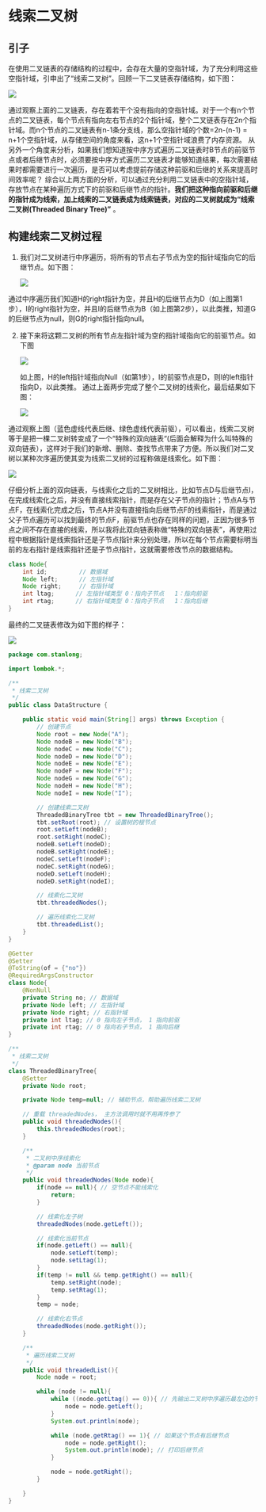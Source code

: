 # 线索二叉树

## 引子

在使用二叉链表的存储结构的过程中，会存在大量的空指针域，为了充分利用这些空指针域，引申出了“线索二叉树”。回顾一下二叉链表存储结构，如下图：

![](https://cdn.jsdelivr.net/gh/StanLong/Framework/04DataStructure/doc/15.png)

通过观察上面的二叉链表，存在着若干个没有指向的空指针域。对于一个有n个节点的二叉链表，每个节点有指向左右节点的2个指针域，整个二叉链表存在2n个指针域。而n个节点的二叉链表有n-1条分支线，那么空指针域的个数=2n-(n-1) = n+1个空指针域，从存储空间的角度来看，这n+1个空指针域浪费了内存资源。 
   从另外一个角度来分析，如果我们想知道按中序方式遍历二叉链表时B节点的前驱节点或者后继节点时，必须要按中序方式遍历二叉链表才能够知道结果，每次需要结果时都需要进行一次遍历，是否可以考虑提前存储这种前驱和后继的关系来提高时间效率呢？ 
   综合以上两方面的分析，可以通过充分利用二叉链表中的空指针域，存放节点在某种遍历方式下的前驱和后继节点的指针。**我们把这种指向前驱和后继的指针成为线索，加上线索的二叉链表成为线索链表，对应的二叉树就成为“线索二叉树(Threaded Binary Tree)”** 。

## 构建线索二叉树过程

1. 我们对二叉树进行中序遍历，将所有的节点右子节点为空的指针域指向它的后继节点。如下图： 

   ![](https://cdn.jsdelivr.net/gh/StanLong/Framework/04DataStructure/doc/16.png)

通过中序遍历我们知道H的right指针为空，并且H的后继节点为D（如上图第1步），I的right指针为空，并且I的后继节点为B（如上图第2步），以此类推，知道G的后继节点为null，则G的right指针指向null。

2. 接下来将这颗二叉树的所有节点左指针域为空的指针域指向它的前驱节点。如下图

   ![](https://cdn.jsdelivr.net/gh/StanLong/Framework/04DataStructure/doc/17.png)

   如上图，H的left指针域指向Null（如第1步），I的前驱节点是D，则I的left指针指向D，以此类推。 通过上面两步完成了整个二叉树的线索化，最后结果如下图：

   ![](https://cdn.jsdelivr.net/gh/StanLong/Framework/04DataStructure/doc/18.png)

通过观察上图（蓝色虚线代表后继、绿色虚线代表前驱），可以看出，线索二叉树等于是把一棵二叉树转变成了一个“特殊的双向链表“(后面会解释为什么叫特殊的双向链表），这样对于我们的新增、删除、查找节点带来了方便。所以我们对二叉树以某种次序遍历使其变为线索二叉树的过程称做是线索化。如下图： 

![](https://cdn.jsdelivr.net/gh/StanLong/Framework/04DataStructure/doc/19.png)

仔细分析上面的双向链表，与线索化之后的二叉树相比，比如节点D与后继节点I，在完成线索化之后，并没有直接线索指针，而是存在父子节点的指针；节点A与节点F，在线索化完成之后，节点A并没有直接指向后继节点F的线索指针，而是通过父子节点遍历可以找到最终的节点F，前驱节点也存在同样的问题，正因为很多节点之间不存在直接的线索，所以我将此双向链表称做“特殊的双向链表”，再使用过程中根据指针是线索指针还是子节点指针来分别处理，所以在每个节点需要标明当前的左右指针是线索指针还是子节点指针，这就需要修改节点的数据结构。

```java
class Node{
    int id;         // 数据域
    Node left;      // 左指针域
    Node right;     // 右指针域
    int ltag;      // 左指针域类型 0：指向子节点   1：指向前驱
    int rtag;      // 右指针域类型 0：指向子节点   1：指向后继
}
```

最终的二叉链表修改为如下图的样子：

![](https://cdn.jsdelivr.net/gh/StanLong/Framework/04DataStructure/doc/20.png)

```java
package com.stanlong;

import lombok.*;

/**
 * 线索二叉树
 */
public class DataStructure {

    public static void main(String[] args) throws Exception {
        // 创建节点
        Node root = new Node("A");
        Node nodeB = new Node("B");
        Node nodeC = new Node("C");
        Node nodeD = new Node("D");
        Node nodeE = new Node("E");
        Node nodeF = new Node("F");
        Node nodeG = new Node("G");
        Node nodeH = new Node("H");
        Node nodeI = new Node("I");

        // 创建线索二叉树
        ThreadedBinaryTree tbt = new ThreadedBinaryTree();
        tbt.setRoot(root); // 设置树的根节点
        root.setLeft(nodeB);
        root.setRight(nodeC);
        nodeB.setLeft(nodeD);
        nodeB.setRight(nodeE);
        nodeC.setLeft(nodeF);
        nodeC.setRight(nodeG);
        nodeD.setLeft(nodeH);
        nodeD.setRight(nodeI);

        // 线索化二叉树
        tbt.threadedNodes();

        // 遍历线索化二叉树
        tbt.threadedList();
    }
}

@Getter
@Setter
@ToString(of = {"no"})
@RequiredArgsConstructor
class Node{
    @NonNull
    private String no; // 数据域
    private Node left; // 左指针域
    private Node right; // 右指针域
    private int ltag; // 0 指向左子节点， 1 指向前驱
    private int rtag; // 0 指向右子节点， 1 指向后继
}

/**
 * 线索二叉树
 */
class ThreadedBinaryTree{
    @Setter
    private Node root;

    private Node temp=null; // 辅助节点，帮助遍历线索二叉树

    // 重载 threadedNodes， 主方法调用时就不用再传参了
    public void threadedNodes(){
        this.threadedNodes(root);
    }

    /**
     * 二叉树中序线索化
     * @param node 当前节点
     */
    public void threadedNodes(Node node){
        if(node == null){ // 空节点不能线索化
            return;
        }

        // 线索化左子树
        threadedNodes(node.getLeft());

        // 线索化当前节点
        if(node.getLeft() == null){
            node.setLeft(temp);
            node.setLtag(1);
        }
        if(temp != null && temp.getRight() == null){
            temp.setRight(node);
            temp.setRtag(1);
        }
        temp = node;

        // 线索化右节点
        threadedNodes(node.getRight());
    }

    /**
     * 遍历线索二叉树
     */
    public void threadedList(){
        Node node = root;

        while (node != null){
            while ((node.getLtag() == 0)){ // 先输出二叉树中序遍历最左边的节点
                node = node.getLeft();
            }
            System.out.println(node);

            while (node.getRtag() == 1){ // 如果这个节点有后继节点
                node = node.getRight();
                System.out.println(node); // 打印后继节点
            }

            node = node.getRight();
        }

    }
}
```

